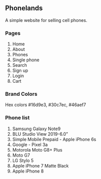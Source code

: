 ## Phonelands

A simple website for selling cell phones.

### Pages

1. Home
2. About
3. Phones
4. Single phone
5. Search
6. Sign up
7. Login
8. Cart

### Brand Colors

Hex colors #16d9e3, #30c7ec, #46aef7

### Phone list

1. Samsung Galaxy Note9
2. BLU Studio View 2019-6.0”
3. Simple Mobile Prepaid - Apple iPhone 6s
4. Google - Pixel 3a
5. Motorola Moto G8+ Plus
6. Moto G7
7. LG Stylo 5
8. Apple iPhone 7 Matte Black
9. Apple iPhone 8
